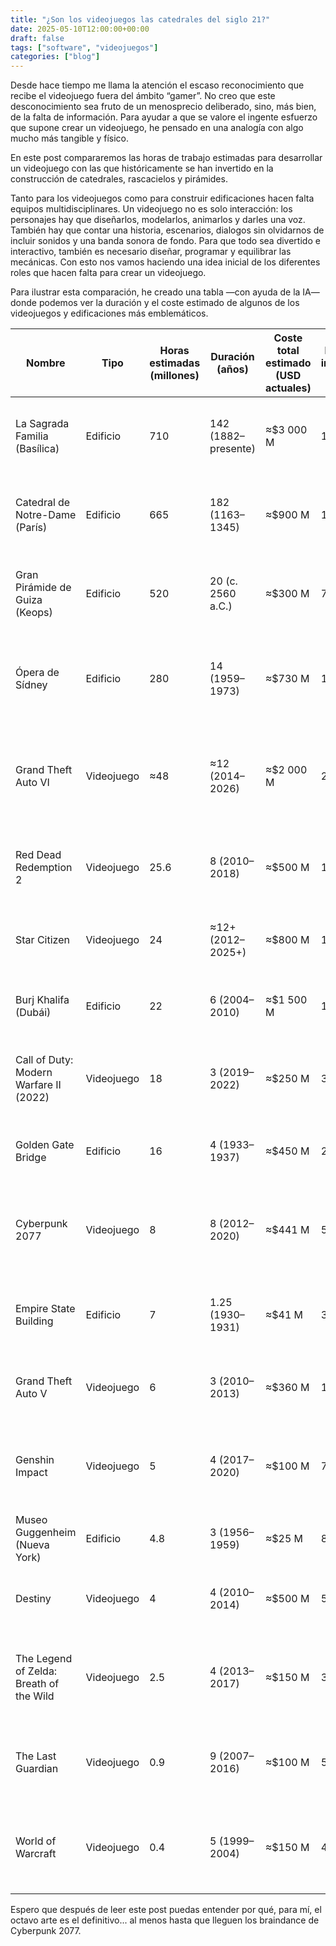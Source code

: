 ```yaml
---
title: "¿Son los videojuegos las catedrales del siglo 21?"
date: 2025-05-10T12:00:00+00:00
draft: false
tags: ["software", "videojuegos"]
categories: ["blog"]
---
```


Desde hace tiempo me llama la atención el escaso reconocimiento que recibe el videojuego fuera del ámbito “gamer”. No creo que este desconocimiento sea fruto de un menosprecio deliberado, sino, más bien, de la falta de información. Para ayudar a que se valore el ingente esfuerzo que supone crear un videojuego, he pensado en una analogía con algo mucho más tangible y físico.

En este post compararemos las horas de trabajo estimadas para desarrollar un videojuego con las que históricamente se han invertido en la construcción de catedrales, rascacielos y pirámides.

Tanto para los videojuegos como para construir edificaciones hacen falta equipos multidisciplinares. Un videojuego no es solo interacción: los personajes hay que diseñarlos, modelarlos, animarlos y darles una voz. También hay que contar una historia, escenarios, dialogos sin olvidarnos de incluir sonidos y una banda sonora de fondo. Para que todo sea divertido e interactivo, también es necesario diseñar, programar y equilibrar las mecánicas. Con esto nos vamos haciendo una idea inicial de los diferentes roles que hacen falta para crear un videojuego.

Para ilustrar esta comparación, he creado una tabla —con ayuda de la IA— donde podemos ver la duración y el coste estimado de algunos de los videojuegos y edificaciones más emblemáticos.

| Nombre                                  | Tipo       | Horas estimadas (millones) | Duración (años)     | Coste total estimado (USD actuales) | Personas implicadas (aprox.) | Notas                                                                                                       |
| --------------------------------------- | ---------- | -------------------------- | ------------------- | ----------------------------------- | ---------------------------- | ----------------------------------------------------------------------------------------------------------- |
| La Sagrada Familia (Basílica)           | Edificio   | 710                        | 142 (1882–presente) | ≈\$3 000 M                          | 1 000                        | Inacabada tras \~140 años; obra maestra de Gaudí; financ. privada anual ≈€25 M.                             |
| Catedral de Notre-Dame (París)          | Edificio   | 665                        | 182 (1163–1345)     | ≈\$900 M                            | 1 000                        | Icono gótico francés; restaurada tras incendio 2019 con fondos de \~\$900 M.                                |
| Gran Pirámide de Guiza (Keops)          | Edificio   | 520                        | 20 (c. 2560 a.C.)   | ≈\$300 M                            | 7 000                        | Construida en 20 años; fue la estructura más alta del mundo por \~3 800 años.                               |
| Ópera de Sídney                         | Edificio   | 280                        | 14 (1959–1973)      | ≈\$730 M                            | 10 000                       | Patrimonio UNESCO; 14 años de obra con 10 000 obreros; coste original A\$102 M (1973).                      |
| Grand Theft Auto VI                     | Videojuego | ≈48                         | ≈12 (2014–2026)     | ≈\$2 000 M                          | 2 000                        | En desarrollo (previsto mayo 2026); presupuesto \~US\$2 000 M; desarrollo de uno de los AAA más ambiciosos. |
| Red Dead Redemption 2                   | Videojuego | 25.6                       | 8 (2010–2018)       | ≈\$500 M                            | 1 600                        | 8 años de desarrollo con \~1 600 personas; costó \$370–540 M (dev+marketing).                               |
| Star Citizen                            | Videojuego | 24                         | ≈12+ (2012–2025+)   | ≈\$800 M                            | 1 000                        | Crowdfunding +800 M US\$; desarrollo perpetuo; equipo \~1 000 devs.                                         |
| Burj Khalifa (Dubái)                    | Edificio   | 22                         | 6 (2004–2010)       | ≈\$1 500 M                          | 12 000                       | Rascacielos de 828 m; 22 M horas-hombre; récord de altura mundial.                                          |
| Call of Duty: Modern Warfare II (2022)  | Videojuego | 18                         | 3 (2019–2022)       | ≈\$250 M                            | 3000                         | Desarrollo distribuido entre múltiples estudios; el COD más rápido en generar \$1B.                          |
| Golden Gate Bridge                      | Edificio   | 16                         | 4 (1933–1937)       | ≈\$450 M                            | 2 000                        | Construido en 4 años durante la Gran Depresión; coste original \$27 M (1937).                               |
| Cyberpunk 2077                          | Videojuego | 8                          | 8 (2012–2020)       | ≈\$441 M                            | 500                          | Uno de los videojuegos más caros de la historia; desarrollo problemático inicial.                             |
| Empire State Building                   | Edificio   | 7                          | 1.25 (1930–1931)    | ≈\$41 M                             | 3 000                        | Construido en \~13.5 meses; 7 M horas-hombre; fue el más alto (381 m) hasta 1970.                           |
| Grand Theft Auto V                      | Videojuego | 6                          | 3 (2010–2013)       | ≈\$360 M                            | 1 000                        | Equipo \~1 000 devs; desarrolló en 3 años; costó \$265 M (dev) + marketing.                                 |
| Genshin Impact                          | Videojuego | 5                          | 4 (2017–2020)       | ≈\$100 M                            | 700                          | RPG multijugador de miHoYo; presupuesto inicial \~\$100 M; equipo creció a \~700.                           |
| Museo Guggenheim (Nueva York)           | Edificio   | 4.8                        | 3 (1956–1959)       | ≈\$25 M                             | 800                          | Obra de Frank Lloyd Wright; coste original \$3 M (1959).                                                    |
| Destiny                                  | Videojuego | 4                          | 4 (2010–2014)       | ≈\$500 M                            | 500                          | Incluye marketing; contrato de 10 años con Activision.                                                        |
| The Legend of Zelda: Breath of the Wild | Videojuego | 2.5                        | 4 (2013–2017)       | ≈\$150 M                            | 300                          | Revolucionó el género de mundo abierto; equipo final \~300 personas; desarrollo 2013–2017.                  |
| The Last Guardian                        | Videojuego | 0.9                        | 9 (2007–2016)       | ≈\$100 M                            | 50                           | Desarrollo problemático; transición PS3→PS4; salida del director de Sony.                                     |
| World of Warcraft                       | Videojuego | 0.4                        | 5 (1999–2004)       | ≈\$150 M                            | 40–80                        | MMORPG pionero; equipo inicial \~40–80 devs; presupuesto \~\$80 M (2004) ajustado a 2024.                   |

Espero que después de leer este post puedas entender por qué, para mí, el octavo arte es el definitivo... al menos hasta que lleguen los braindance de Cyberpunk 2077.
